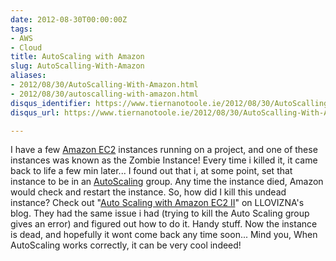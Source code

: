 ```yaml
---
date: 2012-08-30T00:00:00Z
tags:
- AWS
- Cloud
title: AutoScaling with Amazon
slug: AutoScalling-With-Amazon
aliases:
- 2012/08/30/AutoScalling-With-Amazon.html
- 2012/08/30/autoscalling-with-amazon.html
disqus_identifier: https://www.tiernanotoole.ie/2012/08/30/AutoScalling-With-Amazon.html
disqus_url: https://www.tiernanotoole.ie/2012/08/30/AutoScalling-With-Amazon.html

---
```

 I have a few [Amazon EC2][1] instances running on a project, and one of these instances was known as the Zombie Instance! Every time i killed it, it came back to life a few min later... I found out that i, at some point, set that instance to be in an [AutoScaling][2] group. Any time the instance died, Amazon would check and restart the instance. So, how did I kill this undead instance? Check out "[Auto Scaling with Amazon EC2 II][3]" on LLOVIZNA's blog. They had the same issue i had (trying to kill the Auto Scaling group gives an error) and figured out how to do it. Handy stuff. Now the instance is dead, and hopefully it wont come back any time soon... Mind you, When AutoScaling works correctly, it can be very cool indeed!


[1]: http://aws.amazon.com/ec2/
[2]: http://aws.amazon.com/autoscaling/
[3]: http://kkpradeeban.blogspot.ie/2011/02/auto-scaling-with-amazon-ec2-ii.html